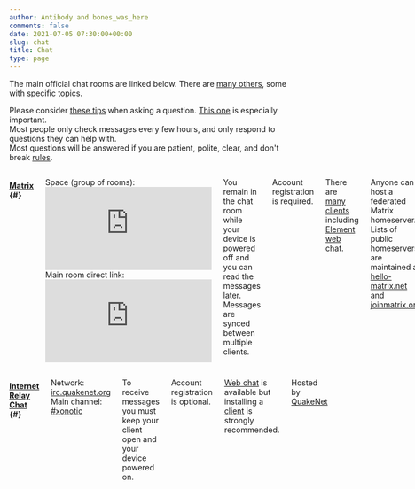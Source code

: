```yaml
---
author: Antibody and bones_was_here
comments: false
date: 2021-07-05 07:30:00+00:00
slug: chat
title: Chat
type: page
---
```


The main official chat rooms are linked below.  There are [many others](https://gitlab.com/xonotic/xonotic/-/wikis/Chat-Rooms), some with specific topics.

Please consider [these tips](https://github.com/fizerkhan/irc-etiquette#readme) when asking a question.  [This one](https://github.com/fizerkhan/irc-etiquette#give-others-a-chance-to-answer) is especially important.  
Most people only check messages every few hours, and only respond to questions they can help with.  
Most questions will be answered if you are patient, polite, clear, and don't break [rules](/rules).

<div class="small-12 large-6 columns">

#### [Matrix](https://matrix.org/docs/guides/introduction) {#}
Space (group of rooms): [![#space:xonotic.org](https://xonotic.org/badgen/matrix/members/space/xonotic.org?color=orange)](https://matrix.to/#/#space:xonotic.org)  
Main room direct link: [![#main:xonotic.org](https://xonotic.org/badgen/matrix/members/main/xonotic.org?color=blue)](https://matrix.to/#/#main:xonotic.org)

You remain in the chat room while your device is powered off and you can read the messages later.  
Messages are synced between multiple clients.

Account registration is required.

There are [many clients](https://matrix.org/clients) including [Element web chat](https://matrix.to/#/#main:xonotic.org).

Anyone can host a federated Matrix homeserver.  
Lists of public homeservers are maintained at  
[hello-matrix.net](https://www.hello-matrix.net/public_servers.php) and [joinmatrix.org](https://joinmatrix.org/servers/)

</div>
<div class="small-12 large-6 columns">

#### [Internet Relay Chat](https://en.wikipedia.org/wiki/Internet_Relay_Chat) {#}
Network: [irc.quakenet.org](irc://irc.quakenet.org/xonotic)  
Main channel: [#xonotic](https://webchat.quakenet.org/?channels=xonotic)

To receive messages you must keep your client open and your device powered on.

Account registration is optional.

[Web chat](https://webchat.quakenet.org/?channels=xonotic) is available but installing a [client](https://en.wikipedia.org/wiki/Comparison_of_Internet_Relay_Chat_clients) is strongly recommended.

Hosted by [QuakeNet](https://quakenet.org)

</div>

